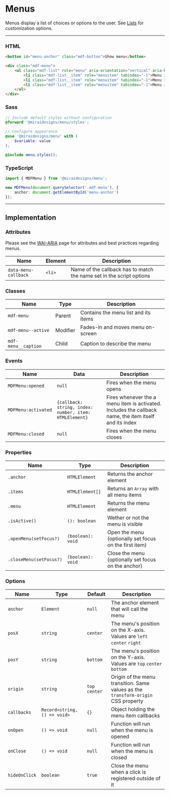 # Menus

Menus display a list of choices or options to the user. See [Lists](#lists) for customization options.

---

### HTML

```html
<button id="menu-anchor" class="mdf-button">Show menu</button>

<div class="mdf-menu">
    <ul class="mdf-list" role="menu" aria-orientation="vertical" aria-hidden="true" tabindex="-1">
        <li class="mdf-list__item" role="menuitem" tabindex="-1">Menu item</li>
        <li class="mdf-list__item" role="menuitem" tabindex="-1">Menu item</li>
        <li class="mdf-list__item" role="menuitem" tabindex="-1">Menu item</li>
    </ul>
</div>
```

### Sass

```scss
// Include default styles without configuration
@forward '@miraidesigns/menu/styles';
```

```scss
// Configure appearance
@use '@miraidesigns/menu' with (
    $variable: value
);

@include menu.styles();
```

### TypeScript

```ts
import { MDFMenu } from '@miraidesigns/menu';

new MDFMenu(document.querySelector('.mdf-menu'), {
    anchor: document.getElementById('menu-anchor')
});
```

---

## Implementation

### Attributes

Please see the [WAI-ARIA](https://www.w3.org/TR/wai-aria-practices/#menu) page for attributes and best practices regarding menus.

| Name                 | Element | Description                                                          |
| -------------------- | ------- | -------------------------------------------------------------------- |
| `data-menu-callback` | `<li>`  | Name of the callback has to match the name set in the script options |

### Classes

| Name                | Type     | Description                          |
| ------------------- | -------- | ------------------------------------ |
| `mdf-menu`          | Parent   | Contains the menu list and its items |
| `mdf-menu--active`  | Modifier | Fades-in and moves menu on-screen    |
| `mdf-menu__caption` | Child    | Caption to describe the menu         |

### Events

| Name                | Data                                                   | Description                                                                                            |
| ------------------- | ------------------------------------------------------ | ------------------------------------------------------------------------------------------------------ |
| `MDFMenu:opened`    | `null`                                                 | Fires when the menu opens                                                                              |
| `MDFMenu:activated` | `{callback: string, index: number, item: HTMLElement}` | Fires whenever the a menu item is activated. Includes the callback name, the item itself and its index |
| `MDFMenu:closed`    | `null`                                                 | Fires when the menu closes                                                                             |

### Properties

| Name                    | Type              | Description                                            |
| ----------------------- | ----------------- | ------------------------------------------------------ |
| `.anchor`               | `HTMLElement`     | Returns the anchor element                             |
| `.items`                | `HTMLElement[]`   | Returns an `Array` with all menu items                 |
| `.menu`                 | `HTMLElement`     | Returns the menu element                               |
| `.isActive()`           | `(): boolean`     | Wether or not the menu is visible                      |
| `.openMenu(setFocus?)`  | `(boolean): void` | Open the menu (optionally set focus on the first item) |
| `.closeMenu(setFocus?)` | `(boolean): void` | Close the menu (optionally set focus on the anchor)    |

### Options

| Name          | Type                         | Default      | Description                                                                       |
| ------------- | ---------------------------- | ------------ | --------------------------------------------------------------------------------- |
| `anchor`      | `Element`                    | `null`       | The anchor element that will call the menu                                        |
| `posX`        | `string`                     | `center`     | The menu's position on the X-axis. Values are `left` `center` `right`             |
| `posY`        | `string`                     | `bottom`     | The menu's position on the Y-axis. Values are `top` `center` `bottom`             |
| `origin`      | `string`                     | `top center` | Origin of the menu transition. Same values as the `transform-origin` CSS property |
| `callbacks`   | `Record<string, () => void>` | `{}`         | Object holding the menu item callbacks                                            |
| `onOpen`      | `() => void`                 | `null`       | Function will run when the menu is opened                                         |
| `onClose`     | `() => void`                 | `null`       | Function will run when the menu is closed                                         |
| `hideOnClick` | `boolean`                    | `true`       | Close the menu when a click is registered outside of it                           |
